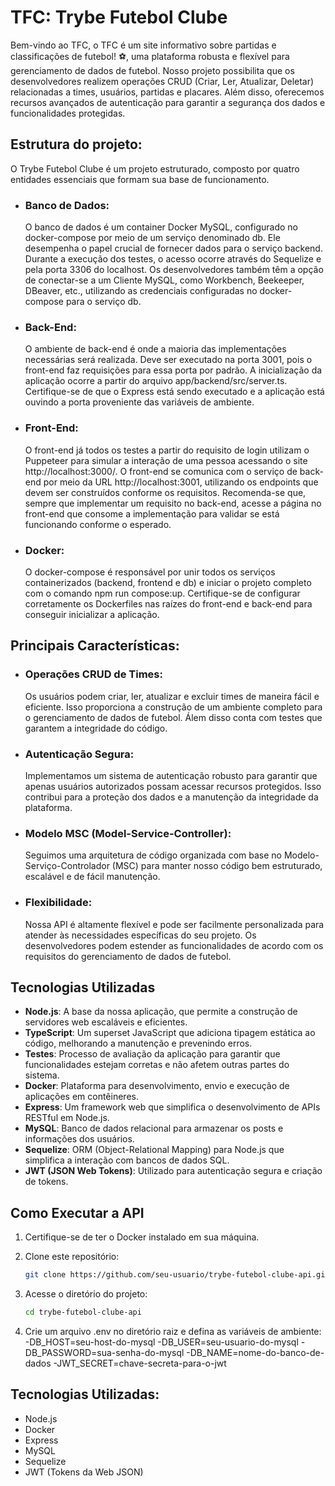 # TFC: Trybe Futebol Clube

Bem-vindo ao TFC, o TFC é um site informativo sobre partidas e classificações de futebol! ⚽️, uma plataforma robusta e flexível para gerenciamento de dados de futebol. Nosso projeto possibilita que os desenvolvedores realizem operações CRUD (Criar, Ler, Atualizar, Deletar) relacionadas a times, usuários, partidas e placares. Além disso, oferecemos recursos avançados de autenticação para garantir a segurança dos dados e funcionalidades protegidas.

## Estrutura do projeto:
O Trybe Futebol Clube é um projeto estruturado, composto por quatro entidades essenciais que formam sua base de funcionamento.

- ### Banco de Dados:
  O banco de dados é um container Docker MySQL, configurado no docker-compose por meio de um serviço denominado db. Ele desempenha o papel crucial de fornecer dados para o serviço backend. Durante a execução dos testes, o acesso ocorre através do Sequelize e pela porta 3306 do localhost. Os desenvolvedores também têm a opção de conectar-se a um Cliente MySQL, como Workbench, Beekeeper, DBeaver, etc., utilizando as credenciais configuradas no docker-compose para o serviço db.

- ### Back-End:
  O ambiente de back-end é onde a maioria das implementações necessárias será realizada. Deve ser executado na porta 3001, pois o front-end faz requisições para essa porta por padrão. A inicialização da aplicação ocorre a partir do arquivo app/backend/src/server.ts. Certifique-se de que o Express está sendo executado e a aplicação está ouvindo a porta proveniente das variáveis de ambiente.

- ### Front-End:
  O front-end já todos os testes a partir do requisito de login utilizam o Puppeteer para simular a interação de uma pessoa acessando o site http://localhost:3000/. O front-end se comunica com o serviço de back-end por meio da URL http://localhost:3001, utilizando os endpoints que devem ser construídos conforme os requisitos. Recomenda-se que, sempre que implementar um requisito no back-end, acesse a página no front-end que consome a implementação para validar se está funcionando conforme o esperado.

- ### Docker:
  O docker-compose é responsável por unir todos os serviços containerizados (backend, frontend e db) e iniciar o projeto completo com o comando npm run compose:up. Certifique-se de configurar corretamente os Dockerfiles nas raízes do front-end e back-end para conseguir inicializar a aplicação.

## Principais Características:

- ### Operações CRUD de Times: 
  Os usuários podem criar, ler, atualizar e excluir times de maneira fácil e eficiente. Isso proporciona a construção de um ambiente completo para o gerenciamento de 
  dados de futebol. Álem disso conta com testes que garantem a integridade do código.

- ### Autenticação Segura:
  Implementamos um sistema de autenticação robusto para garantir que apenas usuários autorizados possam acessar recursos protegidos. Isso contribui para a proteção dos 
  dados e a manutenção da integridade da plataforma.

- ### Modelo MSC (Model-Service-Controller):
  Seguimos uma arquitetura de código organizada com base no Modelo-Serviço-Controlador (MSC) para manter nosso código bem estruturado, escalável e de fácil manutenção.

- ### Flexibilidade:
  Nossa API é altamente flexível e pode ser facilmente personalizada para atender às necessidades específicas do seu projeto. Os desenvolvedores podem estender as 
  funcionalidades de acordo com os requisitos do gerenciamento de dados de futebol.

## Tecnologias Utilizadas

- **Node.js**: A base da nossa aplicação, que permite a construção de servidores web escaláveis e eficientes.
- **TypeScript**: Um superset JavaScript que adiciona tipagem estática ao código, melhorando a manutenção e prevenindo erros.
- **Testes**: Processo de avaliação da aplicação para garantir que funcionalidades estejam corretas e não afetem outras partes do sistema.
- **Docker**: Plataforma para desenvolvimento, envio e execução de aplicações em contêineres.
- **Express**: Um framework web que simplifica o desenvolvimento de APIs RESTful em Node.js.
- **MySQL**: Banco de dados relacional para armazenar os posts e informações dos usuários.
- **Sequelize**: ORM (Object-Relational Mapping) para Node.js que simplifica a interação com bancos de dados SQL.
- **JWT (JSON Web Tokens)**: Utilizado para autenticação segura e criação de tokens.

## Como Executar a API

1. Certifique-se de ter o Docker instalado em sua máquina.

2. Clone este repositório:

   ```bash
   git clone https://github.com/seu-usuario/trybe-futebol-clube-api.git

3. Acesse o diretório do projeto:
   ```bash
   cd trybe-futebol-clube-api

4. Crie um arquivo .env no diretório raiz e defina as variáveis ​​de ambiente:
    -DB_HOST=seu-host-do-mysql
    -DB_USER=seu-usuario-do-mysql
    -DB_PASSWORD=sua-senha-do-mysql
    -DB_NAME=nome-do-banco-de-dados
    -JWT_SECRET=chave-secreta-para-o-jwt

## Tecnologias Utilizadas:
  - Node.js
  - Docker
  - Express
  - MySQL
  - Sequelize
  - JWT (Tokens da Web JSON)
